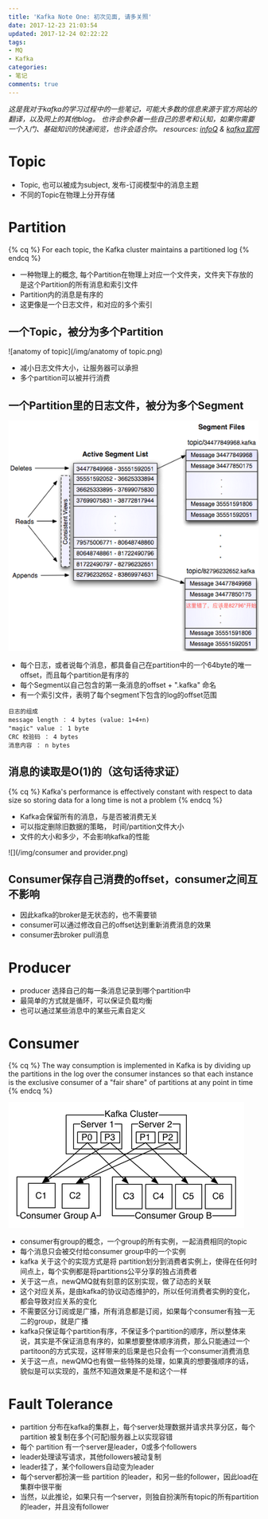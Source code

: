```yaml
---
title: 'Kafka Note One: 初次见面, 请多关照'
date: 2017-12-23 21:03:54
updated: 2017-12-24 02:22:22
tags:
- MQ
- Kafka
categories:
- 笔记
comments: true
---
```


*这是我对于kafka的学习过程中的一些笔记，可能大多数的信息来源于官方网站的翻译，以及网上的其他blog。*
*也许会参杂着一些自己的思考和认知，如果你需要一个入门、基础知识的快速阅览，也许会适合你。*
*resources: [infoQ](http://www.infoq.com/cn/articles/kafka-analysis-part-1/) & [kafka官网](http://kafka.apache.org/)*
<!--more-->


# Topic
* Topic, 也可以被成为subject, 发布-订阅模型中的消息主题
* 不同的Topic在物理上分开存储


# Partition

{% cq %} For each topic, the Kafka cluster maintains a partitioned log {% endcq %}

* 一种物理上的概念, 每个Partition在物理上对应一个文件夹，文件夹下存放的是这个Partition的所有消息和索引文件
* Partition内的消息是有序的
* 这更像是一个日志文件，和对应的多个索引

## 一个Topic，被分为多个Partition
![anatomy of topic](/img/anatomy of topic.png)
* 减小日志文件大小，让服务器可以承担
* 多个partition可以被并行消费

## 一个Partition里的日志文件，被分为多个Segment
![](/img/partition.png)
* 每个日志，或者说每个消息，都具备自己在partition中的一个64byte的唯一offset，而且每个partition是有序的
* 每个Segment以自己包含的第一条消息的offset + ".kafka" 命名
* 有一个索引文件，表明了每个segment下包含的log的offset范围
```
日志的组成
message length ： 4 bytes (value: 1+4+n)
"magic" value ： 1 byte 
CRC 校验码 ： 4 bytes 
消息内容 ： n bytes 
```

## 消息的读取是O(1)的（这句话待求证）
{% cq %} Kafka's performance is effectively constant with respect to data size so storing data for a long time is not a problem {% endcq %}

* Kafka会保留所有的消息，与是否被消费无关
* 可以指定删除旧数据的策略， 时间/partition文件大小
* 文件的大小和多少，不会影响kafka的性能

![](/img/consumer and provider.png)

## Consumer保存自己消费的offset，consumer之间互不影响
* 因此kafka的broker是无状态的，也不需要锁
* consumer可以通过修改自己的offset达到重新消费消息的效果
* consumer去broker pull消息


# Producer
* producer 选择自己的每一条消息记录到哪个partition中
* 最简单的方式就是循环，可以保证负载均衡
* 也可以通过某些消息中的某些元素自定义


# Consumer

{% cq %} The way consumption is implemented in Kafka is by dividing up the partitions in the log over the consumer instances so that each instance is the exclusive consumer of a "fair share" of partitions at any point in time {% endcq %}

![](/img/consumer-groups.png)

* consumer有group的概念，一个group的所有实例，一起消费相同的topic
* 每个消息只会被交付给consumer group中的一个实例
* kafka 关于这个的实现方式是将 partition划分到消费者实例上，使得在任何时间点上，每个实例都是将partitions公平分享的独占消费者
* 关于这一点，newQMQ就有刻意的区别实现，做了动态的关联
* 这个对应关系，是由kafka的协议动态维护的，所以任何消费者实例的变化，都会导致对应关系的变化
* 不需要区分订阅或是广播，所有消息都是订阅，如果每个consumer有独一无二的group，就是广播
* kafka只保证每个partition有序，不保证多个partition的顺序，所以整体来说，其实是不保证消息有序的，如果想要整体顺序消费，那么只能通过一个partitoon的方式实现，这样带来的后果是也只会有一个consumer消费消息
* 关于这一点，newQMQ也有做一些特殊的处理，如果真的想要强顺序的话，貌似是可以实现的，虽然不知道效果是不是和这个一样


# Fault Tolerance
* partition 分布在kafka的集群上，每个server处理数据并请求共享分区，每个 partition 被复制在多个(可配)服务器上以实现容错
* 每个 partition 有一个server是leader，0或多个followers
* leader处理读写请求，其他followers被动复制
* leader挂了，某个followers自动变为leader
* 每个server都扮演一些 partition 的leader，和另一些的follower，因此load在集群中很平衡
* 当然，以此推论，如果只有一个server，则独自扮演所有topic的所有partition的leader，并且没有follower
